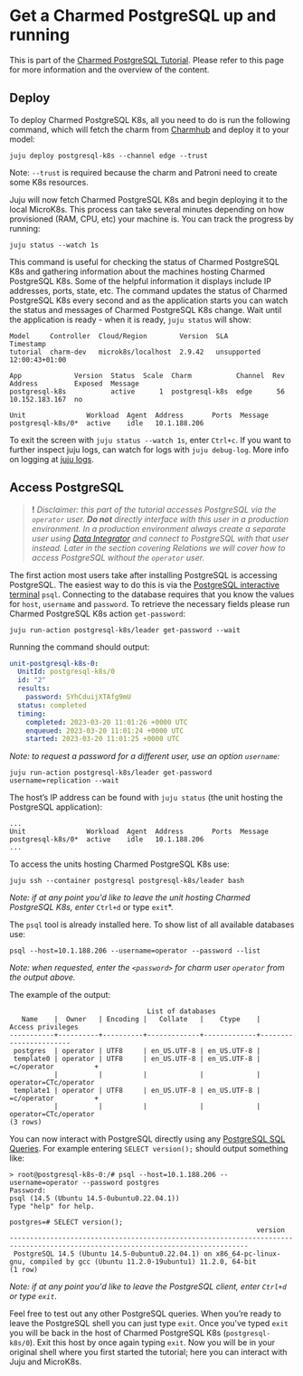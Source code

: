 # Get a Charmed PostgreSQL up and running

This is part of the [Charmed PostgreSQL Tutorial](/t/charmed-postgresql-k8s-tutorial-overview/9296). Please refer to this page for more information and the overview of the content.

## Deploy

To deploy Charmed PostgreSQL K8s, all you need to do is run the following command, which will fetch the charm from [Charmhub](https://charmhub.io/postgresql-k8s?channel=edge) and deploy it to your model:
```shell
juju deploy postgresql-k8s --channel edge --trust
```
Note: `--trust` is required because the charm and Patroni need to create some K8s resources.

Juju will now fetch Charmed PostgreSQL K8s and begin deploying it to the local MicroK8s. This process can take several minutes depending on how provisioned (RAM, CPU, etc) your machine is. You can track the progress by running:
```shell
juju status --watch 1s
```

This command is useful for checking the status of Charmed PostgreSQL K8s and gathering information about the machines hosting Charmed PostgreSQL K8s. Some of the helpful information it displays include IP addresses, ports, state, etc. The command updates the status of Charmed PostgreSQL K8s every second and as the application starts you can watch the status and messages of Charmed PostgreSQL K8s change. Wait until the application is ready - when it is ready, `juju status` will show:
```
Model     Controller  Cloud/Region        Version  SLA          Timestamp
tutorial  charm-dev   microk8s/localhost  2.9.42   unsupported  12:00:43+01:00

App             Version  Status  Scale  Charm           Channel  Rev  Address         Exposed  Message
postgresql-k8s           active      1  postgresql-k8s  edge      56  10.152.183.167  no

Unit               Workload  Agent  Address       Ports  Message
postgresql-k8s/0*  active    idle   10.1.188.206
```
To exit the screen with `juju status --watch 1s`, enter `Ctrl+c`.
If you want to further inspect juju logs, can watch for logs with `juju debug-log`.
More info on logging at [juju logs](https://juju.is/docs/olm/juju-logs).

## Access PostgreSQL
> **!** *Disclaimer: this part of the tutorial accesses PostgreSQL via the `operator` user. **Do not** directly interface with this user in a production environment. In a production environment always create a separate user using [Data Integrator](https://charmhub.io/data-integrator) and connect to PostgreSQL with that user instead. Later in the section covering Relations we will cover how to access PostgreSQL without the `operator` user.*

The first action most users take after installing PostgreSQL is accessing PostgreSQL. The easiest way to do this is via the [PostgreSQL interactive terminal](https://www.postgresql-k8s.org/docs/14/app-psql.html) `psql`. Connecting to the database requires that you know the values for `host`, `username` and `password`. To retrieve the necessary fields please run Charmed PostgreSQL K8s action `get-password`:
```shell
juju run-action postgresql-k8s/leader get-password --wait
```
Running the command should output:
```yaml
unit-postgresql-k8s-0:
  UnitId: postgresql-k8s/0
  id: "2"
  results:
    password: SYhCduijXTAfg9mU
  status: completed
  timing:
    completed: 2023-03-20 11:01:26 +0000 UTC
    enqueued: 2023-03-20 11:01:24 +0000 UTC
    started: 2023-03-20 11:01:25 +0000 UTC
```

*Note: to request a password for a different user, use an option `username`:*
```shell
juju run-action postgresql-k8s/leader get-password username=replication --wait
```

The host’s IP address can be found with `juju status` (the unit hosting the PostgreSQL application):
```
...
Unit               Workload  Agent  Address       Ports  Message
postgresql-k8s/0*  active    idle   10.1.188.206
...
```

To access the units hosting Charmed PostgreSQL K8s use:
```shell
juju ssh --container postgresql postgresql-k8s/leader bash
```
*Note: if at any point you'd like to leave the unit hosting Charmed PostgreSQL K8s, enter* `Ctrl+d` or type `exit`*.

The `psql` tool is already installed here. To show list of all available databases use:
```shell
psql --host=10.1.188.206 --username=operator --password --list
```
*Note: when requested, enter the `<password>` for charm user `operator` from the output above.*

The example of the output:
```
                                  List of databases
   Name    |  Owner   | Encoding |   Collate   |    Ctype    |   Access privileges
-----------+----------+----------+-------------+-------------+-----------------------
 postgres  | operator | UTF8     | en_US.UTF-8 | en_US.UTF-8 |
 template0 | operator | UTF8     | en_US.UTF-8 | en_US.UTF-8 | =c/operator          +
           |          |          |             |             | operator=CTc/operator
 template1 | operator | UTF8     | en_US.UTF-8 | en_US.UTF-8 | =c/operator          +
           |          |          |             |             | operator=CTc/operator
(3 rows)
```

You can now interact with PostgreSQL directly using any [PostgreSQL SQL Queries](https://www.postgresql-k8s.org/docs/14/queries.html). For example entering `SELECT version();` should output something like:
```
> root@postgresql-k8s-0:/# psql --host=10.1.188.206 --username=operator --password postgres
Password:
psql (14.5 (Ubuntu 14.5-0ubuntu0.22.04.1))
Type "help" for help.

postgres=# SELECT version();
                                                             version
---------------------------------------------------------------------------------------------------------------------------------
 PostgreSQL 14.5 (Ubuntu 14.5-0ubuntu0.22.04.1) on x86_64-pc-linux-gnu, compiled by gcc (Ubuntu 11.2.0-19ubuntu1) 11.2.0, 64-bit
(1 row)
```
*Note: if at any point you'd like to leave the PostgreSQL client, enter `Ctrl+d` or type `exit`*.

Feel free to test out any other PostgreSQL queries. When you’re ready to leave the PostgreSQL shell you can just type `exit`. Once you've typed `exit` you will be back in the host of Charmed PostgreSQL K8s (`postgresql-k8s/0`). Exit this host by once again typing `exit`. Now you will be in your original shell where you first started the tutorial; here you can interact with Juju and MicroK8s.
